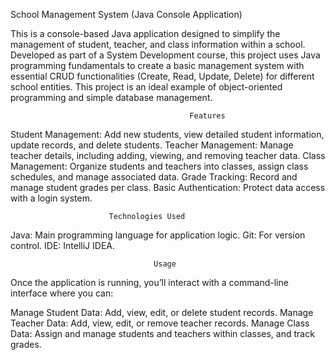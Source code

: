 School Management System (Java Console Application)

This is a console-based Java application designed to simplify the management of student, teacher, and class information within a school. Developed as part of a System Development course, this project uses Java programming fundamentals to create a basic management system with essential CRUD functionalities (Create, Read, Update, Delete) for different school entities. This project is an ideal example of object-oriented programming and simple database management.

                                            Features
Student Management: Add new students, view detailed student information, update records, and delete students.
Teacher Management: Manage teacher details, including adding, viewing, and removing teacher data.
Class Management: Organize students and teachers into classes, assign class schedules, and manage associated data.
Grade Tracking: Record and manage student grades per class.
Basic Authentication: Protect data access with a login system.

                          Technologies Used
Java: Main programming language for application logic.
Git: For version control.
IDE:  IntelliJ IDEA.

                                    Usage
Once the application is running, you’ll interact with a command-line interface where you can:

Manage Student Data: Add, view, edit, or delete student records.
Manage Teacher Data: Add, view, edit, or remove teacher records.
Manage Class Data: Assign and manage students and teachers within classes, and track grades.
